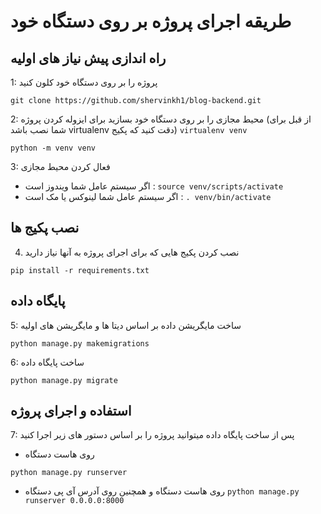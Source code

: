 # طریقه اجرای پروژه بر روی دستگاه خود

## راه اندازی پیش نیاز های اولیه

1: پروژه را بر روی دستگاه خود کلون کنید 

```
git clone https://github.com/shervinkh1/blog-backend.git
```

2: محیط مجازی را بر روی دستگاه خود بسازید برای ایزوله کردن پروژه (از قبل برای شما نصب باشد virtualenv دقت کنید که پکیج)  ``virtualenv venv``
```
python -m venv venv
```

3: فعال کردن محیط مجازی 

- اگر سیستم عامل شما ویندوز است : ``source venv/scripts/activate``
- اگر سیستم عامل شما لینوکس یا مک است : ``. venv/bin/activate``

## نصب پکیج ها

4. نصب کردن پکیج هایی که برای اجرای پروژه به آنها نیاز دارید 

```
pip install -r requirements.txt
```
## پایگاه داده

5: ساخت مایگریشن داده بر اساس دیتا ها و مایگریشن های اولیه

```
python manage.py makemigrations
```

6: ساخت پایگاه داده 

```
python manage.py migrate
```

## استفاده و اجرای پروژه

7: پس از ساخت پایگاه داده میتوانید پروژه را بر اساس دستور های زیر اجرا کنید 

- روی هاست دستگاه 

```
python manage.py runserver
```

- روی هاست دستگاه و همچنین روی آدرس آی پی دستگاه  ``python manage.py runserver 0.0.0.0:8000``


